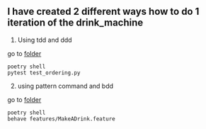 ## I have created 2 different ways how to do 1 iteration of the drink_machine


1. Using tdd and ddd

go to [folder](./coffee_machine_ddd)

```
poetry shell
pytest test_ordering.py 
```

2. using pattern command and bdd

go to [folder](./drink_machine_bdd)

```
poetry shell
behave features/MakeADrink.feature

```

